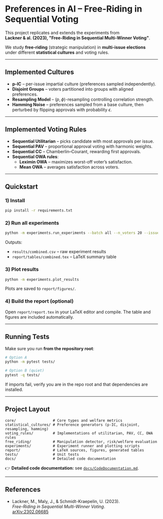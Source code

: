 # Preferences in AI – Free-Riding in Sequential Voting

This project replicates and extends the experiments from  
**Lackner & al. (2023), "Free-Riding in Sequential Multi-Winner Voting"**.

We study **free-riding** (strategic manipulation) in **multi-issue elections** under different **statistical cultures** and voting rules.

---

## Implemented Cultures

- **p-IC** – per-issue impartial culture (preferences sampled independently).
- **Disjoint Groups** – voters partitioned into groups with aligned preferences.
- **Resampling Model** – $(p, \phi)$-resampling controlling correlation strength.
- **Hamming Noise** – preferences sampled from a base culture, then perturbed by flipping approvals with probability $\epsilon$.

---

## Implemented Voting Rules

- **Sequential Utilitarian** – picks candidate with most approvals per issue.
- **Sequential PAV** – proportional approval voting with harmonic weights.
- **Sequential CC** – Chamberlin–Courant, rewarding first approvals.
- **Sequential OWA rules**:
  - **Leximin OWA** – maximizes worst-off voter’s satisfaction.
  - **Mean OWA** – averages satisfaction across voters.

---

## Quickstart

### 1) Install
```bash
pip install -r requirements.txt
```

### 2) Run all experiments
```bash
python -m experiments.run_experiments --batch all --n_voters 20 --issues 5 --cands 4 --seeds 30   --csv results/combined.csv --latex report/tables/combined.tex --summary
```
Outputs:
- `results/combined.csv` – raw experiment results
- `report/tables/combined.tex` – LaTeX summary table

### 3) Plot results
```bash
python -m experiments.plot_results
```
Plots are saved to `report/figures/`.

### 4) Build the report (optional)
Open `report/report.tex` in your LaTeX editor and compile. The table and figures are included automatically.

---

## Running Tests

Make sure you run **from the repository root**:
```bash
# Option A
python -m pytest tests/

# Option B (quiet)
pytest -q tests/
```
If imports fail, verify you are in the repo root and that dependencies are installed.

---

## Project Layout

```
core/                 # Core types and welfare metrics
statistical_cultures/ # Preference generators (p-IC, disjoint, resampling, hamming)
voting_rules/         # Implementations of utilitarian, PAV, CC, OWA rules
free_riding/          # Manipulation detector, risk/welfare evaluation
experiments/          # Experiment runner and plotting scripts
report/               # LaTeX sources, figures, generated tables
tests/                # Unit tests
docs/                 # Detailed code documentation
```

👉 **Detailed code documentation:** see [`docs/CodeDocumentation.md`](docs/CodeDocumentation.md).

---

## References

- Lackner, M., Maly, J., & Schmidt-Kraepelin, U. (2023).  
  *Free-Riding in Sequential Multi-Winner Voting*.  
  [arXiv:2302.06685](https://arxiv.org/abs/2302.06685)
